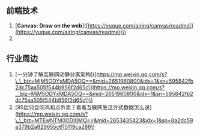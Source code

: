 ## 前端技术

1. \[**Canvas: Draw on the web**\]\([https://yuque.com/airing/canvas/readme\](https://yuque.com/airing/canvas/readme\)\)
2. 
## 行业周边

1. \[一分钟了解互联网动静分离架构\]\([https://mp.weixin.qq.com/s?\_\_biz=MjM5ODYxMDA5OQ==&mid=2651960800&idx=1&sn=595842fb2dc75aa505f544b956f2d65c\](https://mp.weixin.qq.com/s?__biz=MjM5ODYxMDA5OQ==&mid=2651960800&idx=1&sn=595842fb2dc75aa505f544b956f2d65c\)\)
2. \[95后只会吃鸡和点外卖？看看互联网生活方式数据怎么说\]\(https://mp.weixin.qq.com/s?\_\_biz=MTEwNTM0ODI0MQ==&mid=2653435423&idx=1&sn=8a2dc59a379b2a829655c615119ca286\)



